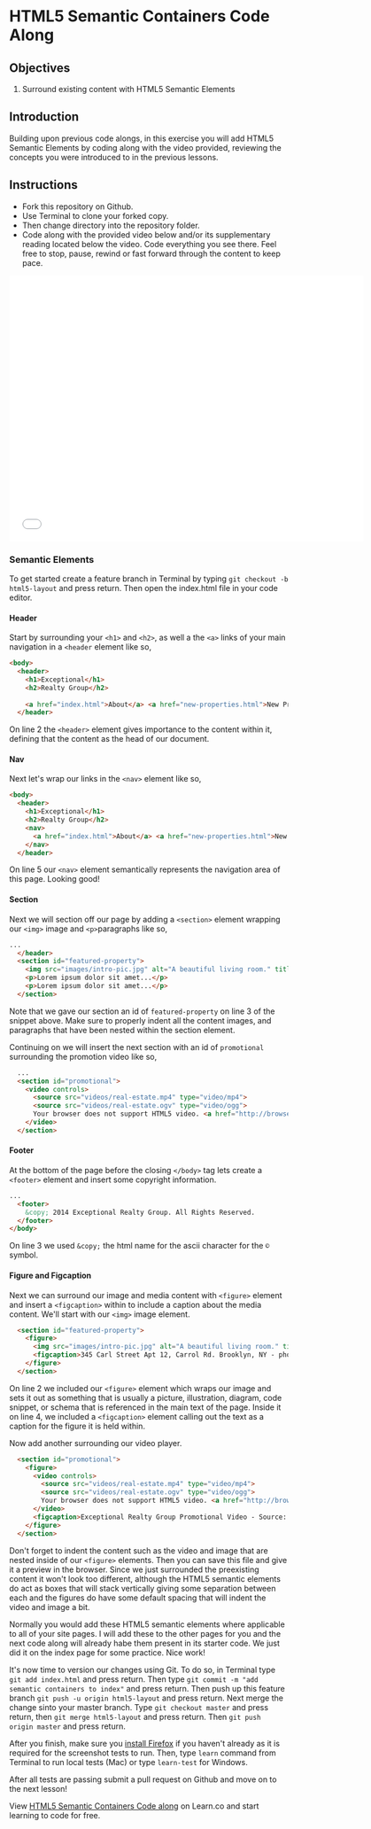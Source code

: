 # HTML5 Semantic Containers Code Along

## Objectives

1. Surround existing content with HTML5 Semantic Elements

## Introduction

Building upon previous code alongs, in this exercise you will add HTML5 Semantic Elements by coding along with the video provided, reviewing the concepts you were introduced to in the previous lessons.

## Instructions

- Fork this repository on Github.
- Use Terminal to clone your forked copy.
- Then change directory into the repository folder.
- Code along with the provided video below and/or its supplementary reading located below the video. Code everything you see there. Feel free to stop, pause, rewind or fast forward through the content to keep pace.

<iframe width="640" height="480" src="//www.youtube.com/embed/xrDw6I4MSBk?rel=0" frameborder="0" allowfullscreen></iframe>

### Semantic Elements

To get started create a feature branch in Terminal by typing `git checkout -b html5-layout` and press return. Then open the index.html file in your code editor.

#### Header

Start by surrounding your `<h1>` and `<h2>`, as well a the `<a>` links of your main navigation in a `<header` element like so,

```html
<body>
  <header>
    <h1>Exceptional</h1>
    <h2>Realty Group</h2>
    
    <a href="index.html">About</a> <a href="new-properties.html">New Properties</a> <a href="real-estate-listings.html">Listings</a> <a href="market-report.html">Market Report</a> <a href="contact.html">Contact</a> <a href="http://hud.gov" target="_blank">H.U.D.</a>
  </header>
```

On line 2 the `<header>` element gives importance to the content within it, defining that the content as the head of our document. 

#### Nav

Next let's wrap our links in the `<nav>` element like so,

```html
<body>
  <header>
    <h1>Exceptional</h1>
    <h2>Realty Group</h2>
    <nav>
      <a href="index.html">About</a> <a href="new-properties.html">New Properties</a> <a href="real-estate-listings.html">Listings</a> <a href="market-report.html">Market Report</a> <a href="contact.html">Contact</a> <a href="http://hud.gov" target="_blank">H.U.D.</a>
    </nav>
  </header>
```

On line 5 our `<nav>` element semantically represents the navigation area of this page. Looking good!

#### Section

Next we will section off our page by adding a `<section>` element wrapping our `<img>` image and `<p>`paragraphs like so,

```html
...
  </header>
  <section id="featured-property">
    <img src="images/intro-pic.jpg" alt="A beautiful living room." title="Welcome to Exceptional Realty Group">
    <p>Lorem ipsum dolor sit amet...</p>
    <p>Lorem ipsum dolor sit amet...</p>
  </section>
```

Note that we gave our section an id of `featured-property` on line 3 of the snippet above. Make sure to properly indent all the content images, and paragraphs that have been nested within the section element.

Continuing on we will insert the next section with an id of `promotional` surrounding the promotion video like so,

```html
  ...
  <section id="promotional">
    <video controls>
      <source src="videos/real-estate.mp4" type="video/mp4">
      <source src="videos/real-estate.ogv" type="video/ogg">
      Your browser does not support HTML5 video. <a href="http://browsehappy.com" target="_blank">Please upgrade your browser</a>.
    </video>
  </section>
````

#### Footer

At the bottom of the page before the closing `</body>` tag lets create a `<footer>` element and insert some copyright information.

```html
...
  <footer>
    &copy; 2014 Exceptional Realty Group. All Rights Reserved.
  </footer>
</body>
```

On line 3 we used `&copy;` the html name for the ascii character for the `©` symbol.

#### Figure and Figcaption

Next we can surround our image and media content with `<figure>` element and insert a `<figcaption>` within to include a caption about the media content. We'll start with our `<img>` image element.

```html
  <section id="featured-property">
    <figure>
      <img src="images/intro-pic.jpg" alt="A beautiful living room." title="Welcome to Exceptional Realty Group">
      <figcaption>345 Carl Street Apt 12, Carrol Rd. Brooklyn, NY - photo by Denise Richards</figcaption>
    </figure>
  </section>
```

On line 2 we included our `<figure>` element which wraps our image and sets it out as something that is usually a picture, illustration, diagram, code snippet, or schema that is referenced in the main text of the page. Inside it on line 4, we included a `<figcaption>` element calling out the text as a caption for the figure it is held within.

Now add another surrounding our video player.

```html
  <section id="promotional">
    <figure>
      <video controls>
        <source src="videos/real-estate.mp4" type="video/mp4">
        <source src="videos/real-estate.ogv" type="video/ogg">
        Your browser does not support HTML5 video. <a href="http://browsehappy.com" target="_blank">Please upgrade your browser</a>.
      </video>
      <figcaption>Exceptional Realty Group Promotional Video - Source: archive.org</figcaption>
    </figure>
  </section>
```

Don't forget to indent the content such as the video and image that are nested inside of our `<figure>` elements. Then you can save this file and give it a preview in the browser. Since we just surrounded the preexisting content it won't look too different, although the HTML5 semantic elements do act as boxes that will stack vertically giving some separation between each and the figures do have some default spacing that will indent the video and image a bit.

Normally you would add these HTML5 semantic elements where applicable to all of your site pages. I will add these to the other pages for you and the next code along will already habe them present in its starter code. We just did it on the index page for some practice. Nice work!

It's now time to version our changes using Git. To do so, in Terminal type `git add index.html` and press return. Then type `git commit -m "add semantic containers to index"` and press return. Then push up this feature branch `git push -u origin html5-layout` and press return. Next merge the change sinto your master branch. Type `git checkout master` and press return, then `git merge html5-layout` and press return. Then `git push origin master` and press return.

After you finish, make sure you <a href="https://www.mozilla.org/en-US/firefox/new/" target="_blank">install Firefox</a> if you haven't already as it is required for the screenshot tests to run. Then, type `learn` command from Terminal to run local tests (Mac) or type `learn-test` for Windows.

After all tests are passing submit a pull request on Github and move on to the next lesson!

<p data-visibility='hidden'>View <a href='https://learn.co/lessons/html5-semantic-containers-code-along' title='HTML5 Semantic Containers Codealong'>HTML5 Semantic Containers Code along</a> on Learn.co and start learning to code for free.</p>
